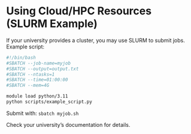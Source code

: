 # Using Cloud/HPC Resources (SLURM Example)

If your university provides a cluster, you may use SLURM to submit jobs. Example script:

```bash
#!/bin/bash
#SBATCH --job-name=myjob
#SBATCH --output=output.txt
#SBATCH --ntasks=1
#SBATCH --time=01:00:00
#SBATCH --mem=4G

module load python/3.11
python scripts/example_script.py
```

Submit with: `sbatch myjob.sh`

Check your university’s documentation for details.
